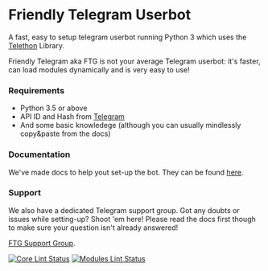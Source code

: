 # Friendly Telegram Userbot
A fast, easy to setup telegram userbot running Python 3 which uses the [Telethon](https://github.com/LonamiWebs/Telethon/) Library.

Friendly Telegram aka FTG is not your average Telegram userbot: it's faster, can load modules dynamically and is very easy to use!

### Requirements
- Python 3.5 or above
- API ID and Hash from [Telegram](https://my.telegram.org/apps)
- And some basic knowledege (although you can usually mindlessly copy&paste from the docs)

### Documentation
We've made docs to help yout set-up the bot.
They can be found [here](https://friendly-telegram.github.io).

### Support
We also have a dedicated Telegram support group. Got any doubts or issues while setting-up? Shoot 'em here! Please read the docs first though to make sure your question isn't already answered!

[FTG Support Group](https://t.me/friendlytgbot "Telegram").

[![Core Lint Status](https://github.com/friendly-telegram/friendly-telegram/workflows/Lint/badge.svg)](https://github.com/friendly-telegram/friendly-telegram/actions "Core Lint Status")
[![Modules Lint Status](https://github.com/friendly-telegram/modules-repo/workflows/Lint/badge.svg)](https://github.com/friendly-telegram/modules-repo/actions "Modules Lint Status")

##
